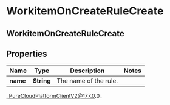 # WorkitemOnCreateRuleCreate

## WorkitemOnCreateRuleCreate

## Properties

|Name | Type | Description | Notes|
|------------ | ------------- | ------------- | -------------|
| **name** | **String** | The name of the rule. | |



_PureCloudPlatformClientV2@177.0.0_
